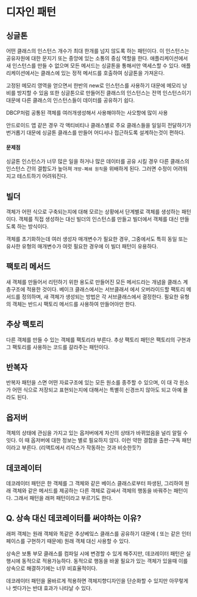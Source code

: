 # 디자인 패턴

## 싱글톤

어떤 클래스의 인스턴스 개수가 최대 한개를 넘지 않도록 하는 패턴이다. 이 인스턴스는 공유자원에 대한 문지기 또는 중앙에 있는 소통의 중심 역할을 한다. 애플리케이션에서 새 인스턴스를 만들 수 없으며 모든 메서드는 싱글톤을 통해서만 액세스할 수 있다. 애플리케이션에서는 클래스에 있는 정적 메서드를 호출하여 싱글톤을 가져온다.

고정된 메모리 영역을 얻으면서 한반의 new로 인스턴스를 사용하기 대문에 메모리 낭비를 방지할 수 있음 또한 싱글톤으로 만들어진 클래스의 인스턴스는 전역 인스턴스이기 대문에 다른 클래스의 인스턴스들이 데이터를 공유하기 쉽다.

DBCP처럼 공통된 객체를 여러개생성해서 사용해야하는 사오항에 많이 사용

안드로이드 앱 같은 경우 각 액티비티나 클래스별로 주요 클래스들을 일일히 전달하기가 번거롭기 대문에 싱글톤 클래스를 만들어 어디서나 접근하도록 설계하는것이 편하다.

#### 문제점

싱글톤 인스턴스가 너무 많은 일을 하거나 많은 데이터를 공유 시킬 경우 다른 클래스의 인스턴스 간의 결합도가 높아져 `개방-폐쇄 원칙`을 위배하게 된다. 그러면 수정이 어려워지고 테스트하기 어려워진다.

## 빌더

객체가 어떤 식으로 구축되는지에 대해 모르는 상황에서 단계별로 객체를 생성하는 패턴이다. 객체를 직접 생성하는 대신 빌더의 인스턴스를 만들고 빌더에서 객체를 대신 만들도록 하는 방식이다.

객체를 초기화하는데 여러 생성자 매개변수가 필요한 경우, 그중에서도 특히 동일 또는 유사한 유형의 매개변수가 여럿 필요한 경우에 이 빌더 패턴이 유용하다.

## 팩토리 메서드

새 객체를 만들어서 리턴하기 위한 용도로 만들어진 모든 메서드라는 개념을 클래스 계층구조에 적용한 것이다. 베이크 클래스에서는 서브클래서 에서 오버라이드할 팩토리 메서드를 정의하며, 새 객체가 생성되는 방법은 각 서브클래스에서 결정한다. 필요한 유형의 객체는 반드시 팩토리 메서드를 사용하여 만들어야만 한다.

## 추상 팩토리

다른 객체를 만들 수 있는 객체를 팩토리라 부른다. 추상 팩토리 패턴은 팩토리의 구현과 그 팩토리를 사용하는 코드를 갈라주는 패턴이다. 

## 반복자

반복자 패턴을 스면 어떤 자료구조에 있는 모든 원소를 종주할 수 있으며, 이 대 각 원소가 어떤 식으로 저장되고 표현되는지에 대해서는 특별히 신경쓰지 않아도 되고 아예 몰라도 된다. 

## 옵저버

객체의 상태에 관심을 가지고 있는 옵저버에게 자신의 상태가 바뀌었음을 널리 알릴 수 잇다. 이 때 옵저버에 대한 정보는 별로 필요하지 않다. 이런 약한 결합을 출판-구독 패턴이라고 부른다.  (리액트에서 리덕스가 작동하는 것과 비슷한듯?)

## 데코레이터

데코레이터 패턴은 한 객체를 그 객체와 같은 베이스 클래스로부터 파생된, 그리하여 원래 객체와 같은 메서드를 제공하는 다른 객체로 감싸서 객체의 행동을 바꿔주는 패턴이다. 그래서 패턴을 래퍼 패턴이라고 부르기도 한다.

## Q. 상속 대신 데코레이터를 써야하는 이유?

래퍼 객체는 원래 객체와 똑같은 추상베잌스 클래스를 공유하기 대문에 ( 또는 같은 인터페이스를 구현하기 때문에) 원래 객체 대신 사용할 수 있다.

상속은 보통 부모 클래스를 컴파일 시에 변경할 수 있게 해주지만, 데코레이터 패턴은 실행시에 동적으로 적용가능하다. 동적으로 행동을 바꿀 필요가 있는 객체가 있을때 이를 상속으로 해결하기에는 너무 비효율적이다.

데코레이터 패턴을 올바르게 적용하면 객체지향디자인을 단순화할 수 있지만 아무렇게나 썻다가는 반대 효과가 나타날 수 있다. 

